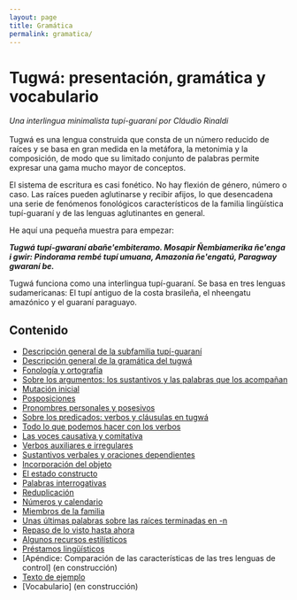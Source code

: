 ```yaml
---
layout: page
title: Gramática
permalink: gramatica/
---
```


# Tugwá: presentación, gramática y vocabulario


_Una interlingua minimalista tupí-guaraní por Cláudio Rinaldi_
<br>
<br>
Tugwá es una lengua construida que consta de un número reducido de raíces y se basa en gran medida en la metáfora, la metonimia y la composición, de modo que su limitado conjunto de palabras permite expresar una gama mucho mayor de conceptos.

El sistema de escritura es casi fonético. No hay flexión de género, número o caso. Las raíces pueden aglutinarse y recibir afijos, lo que desencadena una serie de fenómenos fonológicos característicos de la familia lingüística tupí-guaraní y de las lenguas aglutinantes en general.

He aquí una pequeña muestra para empezar:

_**Tugwá tupí-gwaraní abañe'embiteramo. Mosapir Ñembiamerika ñe'enga i gwir: Pindorama rembé tupí umuana, Amazonia ñe'engatú, Paragway gwaraní be.**_

Tugwá funciona como una interlingua tupí-guaraní. Se basa en tres lenguas sudamericanas: El tupí antiguo de la costa brasileña, el nheengatu amazónico y el guaraní paraguayo.

## Contenido
* [Descripción general de la subfamilia tupí-guaraní](/gramatica/descripcion_general_de_la_subfamilia_tupi_guarani.md)
* [Descripción general de la gramática del tugwá](/gramatica/descripcion_general_de_la_gramatica_del_tugwa.md)
* [Fonología y ortografía](/gramatica/fonologia_y_ortografia.md)
* [Sobre los argumentos: los sustantivos y las palabras que los acompañan](/gramatica/sobre_los_argumentos_los_sustantivos_y_las_palabras_que_los_acompanan.md)
* [Mutación inicial](/gramatica/mutacion_inicial.md)
* [Posposiciones](/gramatica/posposiciones.md)
* [Pronombres personales y posesivos](/gramatica/pronombres_personales_y_posesivos.md)
* [Sobre los predicados: verbos y cláusulas en tugwá](/gramatica/sobre_los_predicados_verbos_y_clausulas_en_tugwa.md)
* [Todo lo que podemos hacer con los verbos](/gramatica/todo_lo_que_podemos_hacer_con_los_verbos.md)
* [Las voces causativa y comitativa](/gramatica/las_voces_causativa_y_comitativa.md)
* [Verbos auxiliares e irregulares](/gramatica/verbos_auxiliares_e_irregulares.md)
* [Sustantivos verbales y oraciones dependientes](/gramatica/sustantivos_verbales_y_oraciones_dependientes.md)
* [Incorporación del objeto](/gramatica/incorporacion_del_objeto.md)
* [El estado constructo](/gramatica/el_estado_constructo.md)
* [Palabras interrogativas](/gramatica/palabras_interrogativas.md)
* [Reduplicación](/gramatica/reduplicacion.md)
* [Números y calendario](/gramatica/numeros_y_calendario.md)
* [Miembros de la familia](/gramatica/miembros_de_la_familia.md)
* [Unas últimas palabras sobre las raíces terminadas en -n](/gramatica/unas_ultimas_palabras_sobre_las_raices_terminadas_en_n.md)
* [Repaso de lo visto hasta ahora](/gramatica/repaso_de_lo_visto_hasta_ahora.md)
* [Algunos recursos estilísticos](/gramatica/algunos_recursos_estilisticos.md)
* [Préstamos lingüísticos](/gramatica/prestamos_linguisticos.md)
* [Apéndice: Comparación de las características de las tres lenguas de control]<!--(/gramatica/apendice_comparacion_de_las_caracteristicas_de_las_tres_lenguas_de_control.md)--> (en construcción)
* [Texto de ejemplo](/gramatica/texto_de_ejemplo.md)
* [Vocabulario]<!--(/gramatica/vocabulario.md)--> (en construcción)
